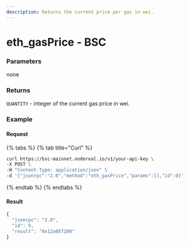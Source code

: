 ```yaml
---
description: Returns the current price per gas in wei.
---
```


# eth\_gasPrice - BSC

### Parameters

none

### Returns

`QUANTITY` - integer of the current gas price in wei.

### **Example**

#### Request

{% tabs %}
{% tab title="Curl" %}
```bash
curl https://bsc-mainnet.nodereal.io/v1/your-api-key \
-X POST \
-H "Content-Type: application/json" \
-d '{"jsonrpc":"2.0","method":"eth_gasPrice","params":[],"id":0}'
```
{% endtab %}
{% endtabs %}

#### Result

```javascript
{
  "jsonrpc": "2.0",
  "id": 0,
  "result": "0x12a05f200"
}
```
